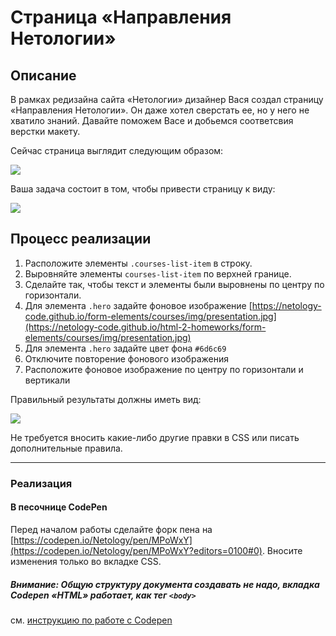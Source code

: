 # Страница «Направления Нетологии»

## Описание

В рамках редизайна сайта «Нетологии» дизайнер Вася создал страницу «Направления Нетологии». Он даже хотел сверстать ее, но у него не хватило знаний. Давайте поможем Васе и добьемся соответсвия верстки макету.

Сейчас страница выглядит следующим образом: 

![](https://netology-code.github.io/html-2-homeworks/sources/3-2/courses-before.jpg)

Ваша задача состоит в том, чтобы привести страницу к виду:

![](https://netology-code.github.io/html-2-homeworks/sources/3-2/courses-after.jpg)


## Процесс реализации


1. Расположите элементы `.courses-list-item` в строку. 
2. Выровняйте элементы `courses-list-item` по верхней границе.
3. Сделайте так, чтобы текст и элементы были выровнены по центру по горизонтали. 
4. Для элемента `.hero` задайте фоновое изображение [https://netology-code.github.io/form-elements/courses/img/presentation.jpg](https://netology-code.github.io/html-2-homeworks/form-elements/courses/img/presentation.jpg)
5. Для элемента `.hero` задайте цвет фона `#6d6c69`
6. Отключите повторение фонового изображения
7. Расположите фоновое изображение по центру по горизонтали и вертикали

Правильный результаты должны иметь вид:

![](https://netology-code.github.io/html-2-homeworks/sources/3-2/courses-after.jpg)

Не требуется вносить какие-либо другие правки в CSS или писать дополнительные правила.


---

### Реализация

#### В песочнице CodePen

Перед началом работы сделайте форк пена на [https://codepen.io/Netology/pen/MPoWxY](https://codepen.io/Netology/pen/MPoWxY?editors=0100#0). Вносите изменения только во вкладке CSS.

##### Внимание: Общую структуру документа создавать не надо, вкладка Codepen «HTML» работает, как тег `<body>`
см. [инструкцию по работе с Codepen](https://netology-university.bitbucket.io/guides/wm/codepen-guide/)
